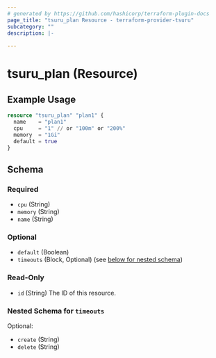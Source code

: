 ```yaml
---
# generated by https://github.com/hashicorp/terraform-plugin-docs
page_title: "tsuru_plan Resource - terraform-provider-tsuru"
subcategory: ""
description: |-
  
---
```


# tsuru_plan (Resource)



## Example Usage

```terraform
resource "tsuru_plan" "plan1" {
  name    = "plan1"
  cpu     = "1" // or "100m" or "200%"
  memory  = "1Gi"
  default = true
}
```

<!-- schema generated by tfplugindocs -->
## Schema

### Required

- `cpu` (String)
- `memory` (String)
- `name` (String)

### Optional

- `default` (Boolean)
- `timeouts` (Block, Optional) (see [below for nested schema](#nestedblock--timeouts))

### Read-Only

- `id` (String) The ID of this resource.

<a id="nestedblock--timeouts"></a>
### Nested Schema for `timeouts`

Optional:

- `create` (String)
- `delete` (String)



